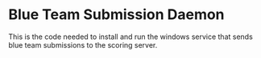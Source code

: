 Blue Team Submission Daemon
===========================

This is the code needed to install and run the windows service that sends blue team submissions to the scoring server.
